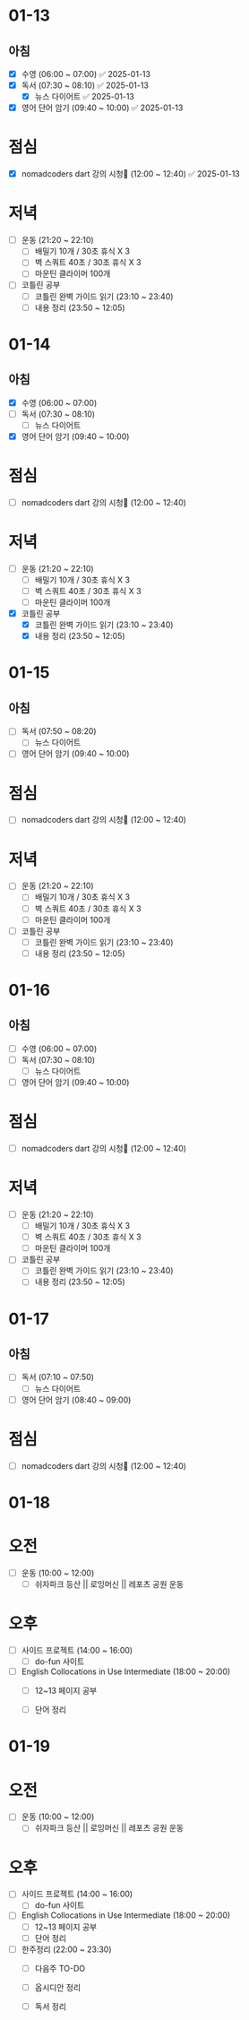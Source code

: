 # 01-13
## 아침
- [x] 수영 (06:00 ~ 07:00) ✅ 2025-01-13
- [x] 독서 (07:30 ~ 08:10) ✅ 2025-01-13
	- [x] 뉴스 다이어트 ✅ 2025-01-13
- [x] 영어 단어 암기 (09:40 ~ 10:00) ✅ 2025-01-13

# 점심
- [x] nomadcoders dart 강의 시청 (12:00 ~ 12:40) ✅ 2025-01-13

# 저녁
- [ ] 운동 (21:20 ~ 22:10)
	- [ ] 배밀기 10개 / 30초 휴식 X 3
	- [ ] 벽 스쿼트 40초 / 30초 휴식 X 3
	- [ ] 마운틴 클라이머 100개 
- [ ] 코틀린 공부
	- [ ] 코틀린 완벽 가이드 읽기 (23:10 ~ 23:40)
	- [ ] 내용 정리 (23:50 ~ 12:05)

# 01-14
## 아침
- [x] 수영 (06:00 ~ 07:00)
- [ ] 독서 (07:30 ~ 08:10)
	- [ ]  뉴스 다이어트
- [x] 영어 단어 암기 (09:40 ~ 10:00)

# 점심
- [ ] nomadcoders dart 강의 시청 (12:00 ~ 12:40)

# 저녁
- [ ] 운동 (21:20 ~ 22:10)
	- [ ] 배밀기 10개 / 30초 휴식 X 3
	- [ ] 벽 스쿼트 40초 / 30초 휴식 X 3
	- [ ] 마운틴 클라이머 100개
- [x] 코틀린 공부
	- [x] 코틀린 완벽 가이드 읽기 (23:10 ~ 23:40)
	- [x] 내용 정리 (23:50 ~ 12:05)

# 01-15
## 아침
- [ ] 독서 (07:50 ~ 08:20)
	- [ ]  뉴스 다이어트
- [ ] 영어 단어 암기 (09:40 ~ 10:00)

# 점심
- [ ] nomadcoders dart 강의 시청 (12:00 ~ 12:40)

# 저녁
- [ ] 운동 (21:20 ~ 22:10)
	- [ ] 배밀기 10개 / 30초 휴식 X 3
	- [ ] 벽 스쿼트 40초 / 30초 휴식 X 3
	- [ ] 마운틴 클라이머 100개
- [ ] 코틀린 공부
	- [ ] 코틀린 완벽 가이드 읽기 (23:10 ~ 23:40)
	- [ ] 내용 정리 (23:50 ~ 12:05)

# 01-16
## 아침
- [ ] 수영 (06:00 ~ 07:00)
- [ ] 독서 (07:30 ~ 08:10)
	- [ ]  뉴스 다이어트
- [ ] 영어 단어 암기 (09:40 ~ 10:00)

# 점심
- [ ] nomadcoders dart 강의 시청 (12:00 ~ 12:40)

# 저녁
- [ ] 운동 (21:20 ~ 22:10)
	- [ ] 배밀기 10개 / 30초 휴식 X 3
	- [ ] 벽 스쿼트 40초 / 30초 휴식 X 3
	- [ ] 마운틴 클라이머 100개
- [ ] 코틀린 공부
	- [ ] 코틀린 완벽 가이드 읽기 (23:10 ~ 23:40)
	- [ ] 내용 정리 (23:50 ~ 12:05)

# 01-17
## 아침
- [ ] 독서 (07:10 ~ 07:50)
	- [ ]  뉴스 다이어트
- [ ] 영어 단어 암기 (08:40 ~ 09:00)

# 점심
- [ ] nomadcoders dart 강의 시청 (12:00 ~ 12:40)

# 01-18

# 오전
- [ ] 운동 (10:00 ~ 12:00)
	- [ ] 쉬자파크 등산 || 로잉머신 || 레포츠 공원 운동
# 오후
- [ ] 사이드 프로젝트 (14:00 ~ 16:00)
	- [ ] do-fun 사이트
- [ ] English Collocations in Use Intermediate (18:00 ~ 20:00)
	- [ ] 12~13 페이지 공부
	- [ ] 단어 정리



# 01-19

# 오전
- [ ] 운동 (10:00 ~ 12:00)
	- [ ] 쉬자파크 등산 || 로잉머신 || 레포츠 공원 운동
# 오후
- [ ] 사이드 프로젝트 (14:00 ~ 16:00)
	- [ ] do-fun 사이트
- [ ] English Collocations in Use Intermediate (18:00 ~ 20:00)
	- [ ] 12~13 페이지 공부
	- [ ] 단어 정리
- [ ] 한주정리 (22:00 ~ 23:30)
	- [ ] 다음주 TO-DO
	- [ ] 옵시디안 정리
	- [ ] 독서 정리




